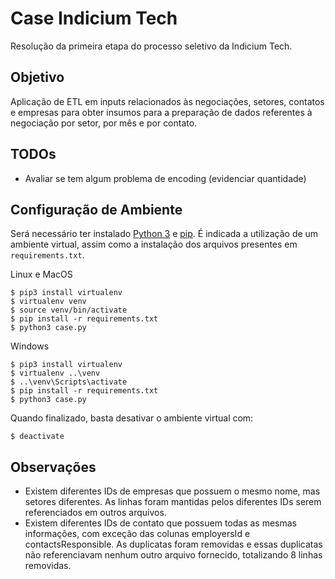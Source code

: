 # Case Indicium Tech

Resolução da primeira etapa do processo seletivo da Indicium Tech. 

## Objetivo

Aplicação de ETL em inputs relacionados às negociações, setores, contatos e empresas para obter insumos para a preparação de dados referentes à negociação por setor, por mês e por contato.

## TODOs

- Avaliar se tem algum problema de encoding (evidenciar quantidade)

## Configuração de Ambiente

Será necessário ter instalado [Python 3](https://www.python.org/downloads/) e [pip](https://pip.pypa.io/en/stable/installing/). É indicada a utilização de um ambiente virtual, assim como a instalação dos arquivos presentes em `requirements.txt`.

Linux e MacOS
```
$ pip3 install virtualenv
$ virtualenv venv
$ source venv/bin/activate
$ pip install -r requirements.txt
$ python3 case.py
```

Windows
```
$ pip3 install virtualenv
$ virtualenv ..\venv
$ ..\venv\Scripts\activate
$ pip install -r requirements.txt
$ python3 case.py
```

Quando finalizado, basta desativar o ambiente virtual com:
```
$ deactivate
```

## Observações

- Existem diferentes IDs de empresas que possuem o mesmo nome, mas setores diferentes. As linhas foram mantidas pelos diferentes IDs serem referenciados em outros arquivos.
- Existem diferentes IDs de contato que possuem todas as mesmas informações, com exceção das colunas employersId e contactsResponsible. As duplicatas foram removidas e essas duplicatas não referenciavam nenhum outro arquivo fornecido, totalizando 8 linhas removidas.